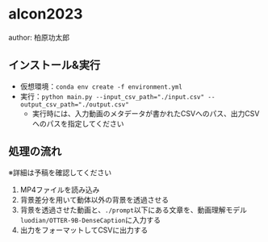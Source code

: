 # alcon2023
author: 柏原功太郎
## インストール&実行
- 仮想環境：`conda env create -f environment.yml`
- 実行：`python main.py --input_csv_path="./input.csv" --output_csv_path="./output.csv"`
  - 実行時には、入力動画のメタデータが書かれたCSVへのパス、出力CSVへのパスを指定してください

## 処理の流れ
※詳細は予稿を確認してください
1. MP4ファイルを読み込み
2. 背景差分を用いて動体以外の背景を透過させる
3. 背景を透過させた動画と、`./prompt`以下にある文章を、動画理解モデル`luodian/OTTER-9B-DenseCaption`に入力する
4. 出力をフォーマットしてCSVに出力する
